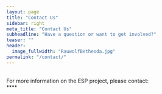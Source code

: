 ```yaml
---
layout: page
title: "Contact Us"
sidebar: right
meta_title: "Contact Us"
subheadline: "Have a question or want to get involved?"
teaser: ""
header:
  image_fullwidth: "RauwolfBethesda.jpg"
permalink: "/contact/"
---
```

<br>
For more information on the ESP project, please contact:
<br>
**<paul.rauwolf@maths.ox.ac.uk>**
